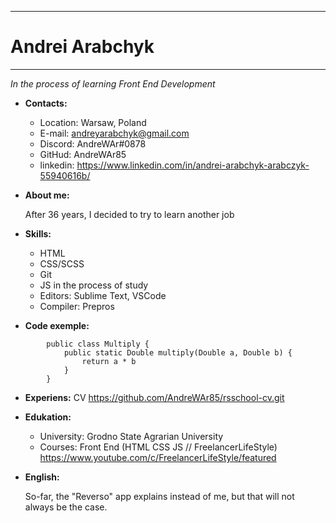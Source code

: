 ----------------------------------------------------------------------------
# Andrei Arabchyk
----------------------------------------------------------------------------
_In the process of learning  Front End Development_ 

* __Contacts:__

    + Location: Warsaw, Poland
    + E-mail: andreyarabchyk@gmail.com
    + Discord: AndreWAr#0878
    + GitHud: AndreWAr85
    + linkedin: https://www.linkedin.com/in/andrei-arabchyk-arabczyk-55940616b/

* __About me:__

    After 36 years, I decided to try to learn another job

* __Skills:__

    + HTML
    + CSS/SCSS
    + Git 
    + JS in the process of study
    + Editors: Sublime Text, VSCode
    + Compiler: Prepros


* __Code exemple:__
```
        public class Multiply {
            public static Double multiply(Double a, Double b) {
                return a * b
            }
        }
```
* __Experiens:__
    CV https://github.com/AndreWAr85/rsschool-cv.git
* __Edukation:__

    + University: Grodno State Agrarian University
    + Courses: Front End (HTML CSS JS // FreelancerLifeStyle) https://www.youtube.com/c/FreelancerLifeStyle/featured

* __English:__

    So-far, the "Reverso" app explains instead of me, but that will not always be the case.